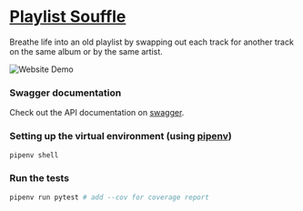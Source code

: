 # [Playlist Souffle](https://playlistsouffle.com)
Breathe life into an old playlist by swapping out each track for another track on the same album or by the same artist.

![Website Demo](docs/playlist-souffle-demo.gif)

### Swagger documentation
Check out the API documentation on [swagger](https://app.swaggerhub.com/apis/zhammer/playlist-souffle/1.0.0-oas3).

### Setting up the virtual environment (using [pipenv](https://docs.pipenv.org/))
```bash
pipenv shell
```

### Run the tests
```bash
pipenv run pytest # add --cov for coverage report
```

